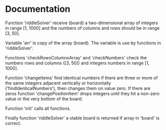 # Documentation

Function 'riddleSolver' receive (board) a two-dimensional array of integers in range [1, 1000] and the numbers of columns and rows should be in range [3, 50].

Variable 'arr' is copy of the array (board). The variable is use by functions in 'riddleSolver'.

Functions 'checkRowsColumnsArray' and 'checkNumbers' check the numbers rows and columns ([3, 50]) and integers numbers in range [1, 1000].

Function 'changeItems' find identical numbers if there are three or more of the same integers adjacent vertically or horizontally ('findIdenticalNumbers'), then changes them on value zero. If there are zeros function 'changePositionItem' drops integers until they hit a non-zero value or the very bottom of the board.

Function 'init' calls all functions.

Finally function 'riddleSolver' a stable board is returned if array in 'board' is correct.